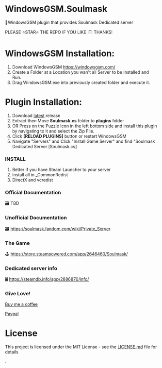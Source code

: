 # WindowsGSM.Soulmask
🧩WindowsGSM plugin that provides Soulmask Dedicated server

PLEASE ⭐STAR⭐ THE REPO IF YOU LIKE IT! THANKS!

# WindowsGSM Installation: 
1. Download  WindowsGSM https://windowsgsm.com/ 
2. Create a Folder at a Location you wan't all Server to be Installed and Run.
4. Drag WindowsGSM.exe into previously created folder and execute it.

# Plugin Installation:
1. Download [latest](https://github.com/ohmcodes/WindowsGSM.Soulmask/releases/latest) release
2. Extract then Move **Soulmask.cs** folder to **plugins** folder
3. OR Press on the Puzzle Icon in the left bottom side and install this plugin by navigating to it and select the Zip File.
4. Click **[RELOAD PLUGINS]** button or restart WindowsGSM
5. Navigate "Servers" and Click "Install Game Server" and find "Soulmask Dedicated Server [Soulmask.cs]

### INSTALL
1. Better if you have Steam Launcher to your server
2. Install all in _CommonRedist
3. DirectX and vcredist

### Official Documentation
🗃️ TBD

### Unofficial Documentation
🗃️ https://soulmask.fandom.com/wiki/Private_Server

### The Game
🕹️ https://store.steampowered.com/app/2646460/Soulmask/

### Dedicated server info
🖥️ https://steamdb.info/app/2886870/info/


### Give Love!
[Buy me a coffee](https://www.buymeacoffee.com/ohmcodes)

[Paypal](https://www.paypal.com/donate/?business=8389QZ23QRDPE&no_recurring=0&item_name=Game+Server%2FTools+Community+Donations&currency_code=CAD)

# License
This project is licensed under the MIT License - see the <a href="https://github.com/ohmcodes/WindowsGSM.Soulmask/blob/main/LICENSE">LICENSE.md</a> file for details

.
